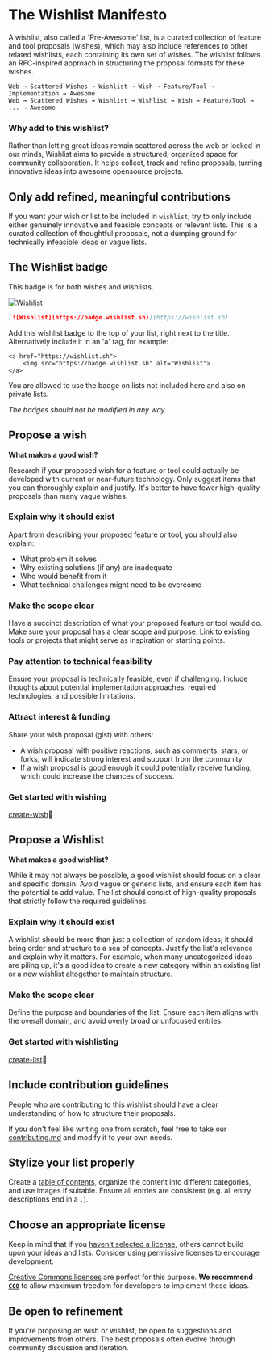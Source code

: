 # The Wishlist Manifesto

A wishlist, also called a 'Pre-Awesome' list, is a curated collection of feature and tool proposals (wishes), which may also include references to other related wishlists, each containing its own set of wishes. The wishlist follows an RFC-inspired approach in structuring the proposal formats for these wishes.

```
Web → Scattered Wishes → Wishlist → Wish → Feature/Tool → Implementation → Awesome
Web → Scattered Wishes → Wishlist → Wishlist → Wish → Feature/Tool → ... → Awesome
```

### Why add to this wishlist?

Rather than letting great ideas remain scattered across the web or locked in our minds, Wishlist aims to provide a structured, organized space for community collaboration. It helps collect, track and refine proposals, turning innovative ideas into awesome opensource projects.

## Only add refined, meaningful contributions

If you want your wish or list to be included in `wishlist`, try to only include either genuinely innovative and feasible concepts or relevant lists. This is a curated collection of thoughtful proposals, not a dumping ground for technically infeasible ideas or vague lists.

## The Wishlist badge

This badge is for both wishes and wishlists.

[![Wishlist](https://badge.wishlist.sh)](https://wishlist.sh)

```md
[![Wishlist](https://badge.wishlist.sh)](https://wishlist.sh)
```

Add this wishlist badge to the top of your list, right next to the title.\
Alternatively include it in an 'a' tag, for example:

```
<a href="https://wishlist.sh">
    <img src="https://badge.wishlist.sh" alt="Wishlist">
</a>
```

You are allowed to use the badge on lists not included here and also on private lists.

*The badges should not be modified in any way.*

## Propose a wish

**What makes a good wish?**

Research if your proposed wish for a feature or tool could actually be developed with current or near-future technology. Only suggest items that you can thoroughly explain and justify. It's better to have fewer high-quality proposals than many vague wishes.

### Explain why it should exist

Apart from describing your proposed feature or tool, you should also explain:
- What problem it solves
- Why existing solutions (if any) are inadequate
- Who would benefit from it
- What technical challenges might need to be overcome

### Make the scope clear

Have a succinct description of what your proposed feature or tool would do. Make sure your proposal has a clear scope and purpose. Link to existing tools or projects that might serve as inspiration or starting points.

### Pay attention to technical feasibility

Ensure your proposal is technically feasible, even if challenging. Include thoughts about potential implementation approaches, required technologies, and possible limitations.

### Attract interest & funding

Share your wish proposal (gist) with others:
- A wish proposal with positive reactions, such as comments, stars, or forks, will indicate strong interest and support from the community.
- If a wish proposal is good enough it could potentially receive funding, which could increase the chances of success.

### Get started with wishing

[create-wish](create-wish.md)🌟

## Propose a Wishlist

**What makes a good wishlist?**

While it may not always be possible, a good wishlist should focus on a clear and specific domain. Avoid vague or generic lists, and ensure each item has the potential to add value. The list should consist of high-quality proposals that strictly follow the required guidelines.

### Explain why it should exist

A wishlist should be more than just a collection of random ideas; it should bring order and structure to a sea of concepts. Justify the list's relevance and explain why it matters. For example, when many uncategorized ideas are piling up, it's a good idea to create a new category within an existing list or a new wishlist altogether to maintain structure.

### Make the scope clear

Define the purpose and boundaries of the list. Ensure each item aligns with the overall domain, and avoid overly broad or unfocused entries.

### Get started with wishlisting

[create-list](create-list.md)📜

## Include contribution guidelines

People who are contributing to this wishlist should have a clear understanding of how to structure their proposals.

If you don't feel like writing one from scratch, feel free to take our [contributing.md](contributing.md) and modify it to your own needs.

## Stylize your list properly

Create a [table of contents](https://github.com/sindresorhus/stuff/blob/main/toc-generators.md), organize the content into different categories, and use images if suitable. Ensure all entries are consistent (e.g. all entry descriptions end in a `.`).

## Choose an appropriate license

Keep in mind that if you [haven't selected a license](https://choosealicense.com/no-license/), others cannot build upon your ideas and lists. Consider using permissive licenses to encourage development.

[Creative Commons licenses](https://creativecommons.org/) are perfect for this purpose. **We recommend [`CC0`](https://creativecommons.org/publicdomain/zero/1.0/)** to allow maximum freedom for developers to implement these ideas.

## Be open to refinement

If you're proposing an wish or wishlist, be open to suggestions and improvements from others. The best proposals often evolve through community discussion and iteration.